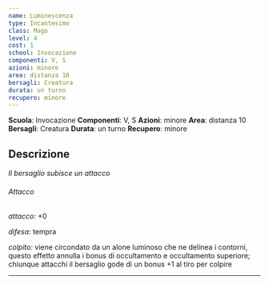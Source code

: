 ```yaml
---
name: Luminescenza
type: Incantesimo
class: Mago
level: 4
cost: 1
school: Invocazione
componenti: V, S
azioni: minore
area: distanza 10
bersagli: Creatura
durata: un turno
recupero: minore
---
```

**Scuola**: Invocazione
**Componenti**: V, S
**Azioni**: minore
**Area**: distanza 10
**Bersagli**: Creatura
**Durata**: un turno
**Recupero**: minore

**Descrizione**
-

*Il bersaglio subisce un attacco*

###### Attacco

*attacco:* +0

*difesa:* tempra

*colpito:* viene circondato da un alone luminoso che ne delinea i contorni, questo effetto annulla i bonus di occultamento e occultamento superiore; chiunque attacchi il bersaglio gode di un bonus +1 al tiro per colpire

---